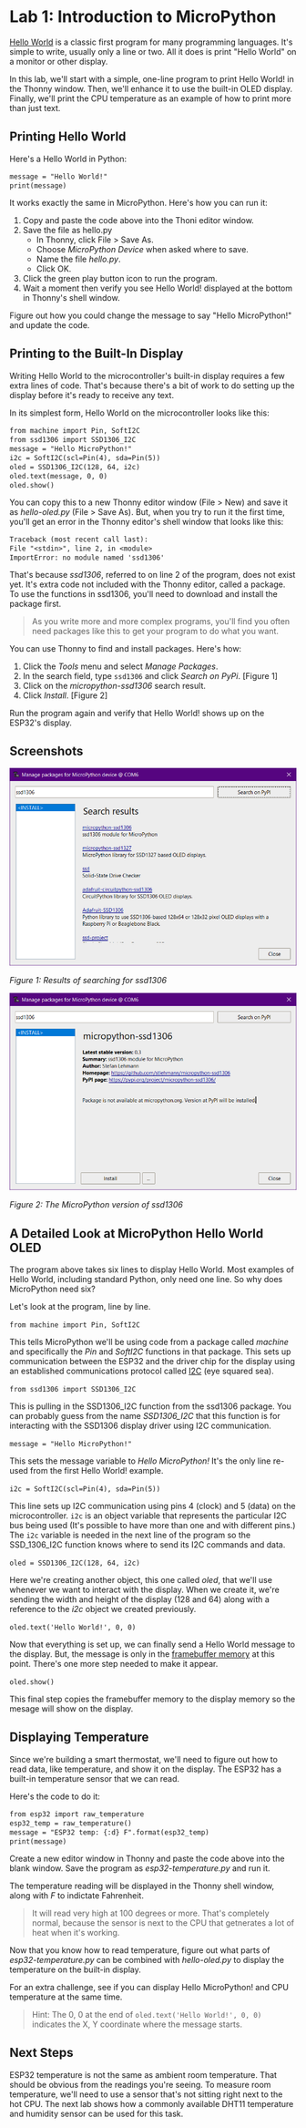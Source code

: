 # Lab 1: Introduction to MicroPython
[Hello World](https://en.wikipedia.org/wiki/%22Hello,_World!%22_program) is a classic first program for many programming languages. It's simple to write, usually only a line or two. All it does is print "Hello World" on a monitor or other display.

In this lab, we'll start with a simple, one-line program to print Hello World! in the Thonny window. Then, we'll enhance it to use the built-in OLED display. Finally, we'll print the CPU temperature as an example of how to print more than just text.

## Printing Hello World
Here's a Hello World in Python:

```
message = "Hello World!"
print(message)
```

It works exactly the same in MicroPython. Here's how you can run it:

1. Copy and paste the code above into the Thoni editor window.
2. Save the file as hello.py
   * In Thonny, click File > Save As.
   * Choose _MicroPython Device_ when asked where to save.
   * Name the file _hello.py_.
   * Click OK.
3. Click the green play button icon to run the program.
4. Wait a moment then verify you see Hello World! displayed at the bottom in Thonny's shell window.

Figure out how you could change the message to say "Hello MicroPython!" and update the code.

## Printing to the Built-In Display
Writing Hello World to the microcontroller's built-in display requires a few extra lines of code. That's because there's a bit of work to do setting up the display before it's ready to receive any text.

In its simplest form, Hello World on the microcontroller looks like this:

```
from machine import Pin, SoftI2C
from ssd1306 import SSD1306_I2C
message = "Hello MicroPython!"
i2c = SoftI2C(scl=Pin(4), sda=Pin(5))
oled = SSD1306_I2C(128, 64, i2c)
oled.text(message, 0, 0)
oled.show()
```

You can copy this to a new Thonny editor window (File > New) and save it as _hello-oled.py_ (File > Save As). But, when you try to run it the first time, you'll get an error in the Thonny editor's shell window that looks like this:

```
Traceback (most recent call last):
File "<stdin>", line 2, in <module>
ImportError: no module named 'ssd1306'
```

That's because _ssd1306_, referred to on line 2 of the program, does not exist yet. It's extra code not included with the Thonny editor, called a package. To use the functions in ssd1306, you'll need to download and install the package first.

> As you write more and more complex programs, you'll find you often need packages like this to get your program to do what you want.

You can use Thonny to find and install packages. Here's how:
1. Click the _Tools_ menu and select _Manage Packages_.
2. In the search field, type `ssd1306` and click _Search on PyPi_. [Figure 1]
3. Click on the _micropython-ssd1306_ search result.
4. Click _Install_. [Figure 2]

Run the program again and verify that Hello World! shows up on the ESP32's display.

## Screenshots

![Search Results](screenshots/ssd1306-package.png)

_Figure 1: Results of searching for ssd1306_

![MicroPPython ssd1306](screenshots/ssd1306-micropython.png)

_Figure 2: The MicroPython version of ssd1306_

## A Detailed Look at MicroPython Hello World OLED
The program above takes six lines to display Hello World. Most examples of Hello World, including standard Python, only need one line. So why does MicroPython need six?

Let's look at the program, line by line.

`from machine import Pin, SoftI2C`

This tells MicroPython we'll be using code from a package called _machine_ and specifically the _Pin_ and _SoftI2C_ functions in that package. This sets up communication between the ESP32 and the driver chip for the display using an established communications protocol called [I2C](https://en.wikipedia.org/wiki/I%C2%B2C) (eye squared sea).

`from ssd1306 import SSD1306_I2C`

This is pulling in the SSD1306_I2C function from the ssd1306 package. You can probably guess from the name _SSD1306_I2C_ that this function is for interacting with the SSD1306 display driver using I2C communication.

`message = "Hello MicroPython!"`

This sets the message variable to _Hello MicroPython!_ It's the only line re-used from the first Hello World! example. 

`i2c = SoftI2C(scl=Pin(4), sda=Pin(5))`

This line sets up I2C communication using pins 4 (clock) and 5 (data) on the microcontroller. `i2c` is an object variable that represents the particular I2C bus being used (It's possible to have more than one and with different pins.) The `i2c` variable is needed in the next line of the program so the SSD_1306_I2C function knows where to send its I2C commands and data.

`oled = SSD1306_I2C(128, 64, i2c)`

Here we're creating another object, this one called _oled_, that we'll use whenever we want to interact with the display. When we create it, we're sending the width and height of the display (128 and 64) along with a reference to the _i2c_ object we created previously.

`oled.text('Hello World!', 0, 0)`

Now that everything is set up, we can finally send a Hello World message to the display. But, the message is only in the [framebuffer memory](https://en.wikipedia.org/wiki/Framebuffer) at this point. There's one more step needed to make it appear.

`oled.show()`

This final step copies the framebuffer memory to the display memory so the mesage will show on the display.

## Displaying Temperature
Since we're building a smart thermostat, we'll need to figure out how to read data, like temperature, and show it on the display. The ESP32 has a built-in temperature sensor that we can read.

Here's the code to do it:

```
from esp32 import raw_temperature
esp32_temp = raw_temperature()
message = "ESP32 temp: {:d} F".format(esp32_temp)
print(message)
```

Create a new editor window in Thonny and paste the code above into the blank window. Save the program as _esp32-temperature.py_ and run it.

The temperature reading will be displayed in the Thonny shell window, along with _F_ to indictate Fahrenheit.

>It will read very high at 100 degrees or more. That's completely normal, because the sensor is next to the CPU that getnerates a lot of heat when it's working.

Now that you know how to read temperature, figure out what parts of _esp32-temperature.py_ can be combined with _hello-oled.py_ to display the temperature on the built-in display.

For an extra challenge, see if you can display Hello MicroPython! and CPU temperature at the same time.

> Hint: The 0, 0 at the end of `oled.text('Hello World!', 0, 0)` indicates the X, Y coordinate where the message starts.

## Next Steps
ESP32 temperature is not the same as ambient room temperature. That should be obvious from the readings you're seeing. To measure room temperature, we'll need to use a sensor that's not sitting right next to the hot CPU. The next lab shows how a commonly available DHT11 temperature and humidity sensor can be used for this task.
